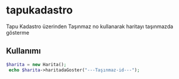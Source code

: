 # tapukadastro
Tapu Kadastro üzerinden Taşınmaz no kullanarak haritayı taşınmazda gösterme
## Kullanımı
```php
$harita = new Harita();
 echo $harita->haritadaGoster("---Taşınmaz-id---"); 
 ```
